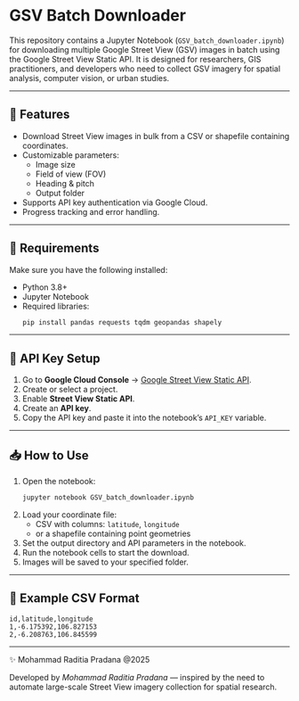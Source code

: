 # GSV Batch Downloader

This repository contains a Jupyter Notebook (`GSV_batch_downloader.ipynb`) for downloading multiple Google Street View (GSV) images in batch using the Google Street View Static API. It is designed for researchers, GIS practitioners, and developers who need to collect GSV imagery for spatial analysis, computer vision, or urban studies.

---

## 📌 Features

- Download Street View images in bulk from a CSV or shapefile containing coordinates.
- Customizable parameters:
  - Image size
  - Field of view (FOV)
  - Heading & pitch
  - Output folder
- Supports API key authentication via Google Cloud.
- Progress tracking and error handling.

---

## 📂 Requirements

Make sure you have the following installed:

- Python 3.8+
- Jupyter Notebook
- Required libraries:
  ```bash
  pip install pandas requests tqdm geopandas shapely
  ```

---

## 🔑 API Key Setup

1. Go to **Google Cloud Console** → [Google Street View Static API](https://developers.google.com/maps/documentation/streetview/overview).
2. Create or select a project.
3. Enable **Street View Static API**.
4. Create an **API key**.
5. Copy the API key and paste it into the notebook’s `API_KEY` variable.

---

## 📥 How to Use

1. Open the notebook:
   ```bash
   jupyter notebook GSV_batch_downloader.ipynb
   ```
2. Load your coordinate file:
   - CSV with columns: `latitude`, `longitude`
   - or a shapefile containing point geometries
3. Set the output directory and API parameters in the notebook.
4. Run the notebook cells to start the download.
5. Images will be saved to your specified folder.

---

## 📄 Example CSV Format

```csv
id,latitude,longitude
1,-6.175392,106.827153
2,-6.208763,106.845599
```


---

 ✨ Mohammad Raditia Pradana @2025

Developed by *Mohammad Raditia Pradana* — inspired by the need to automate large-scale Street View imagery collection for spatial research.
